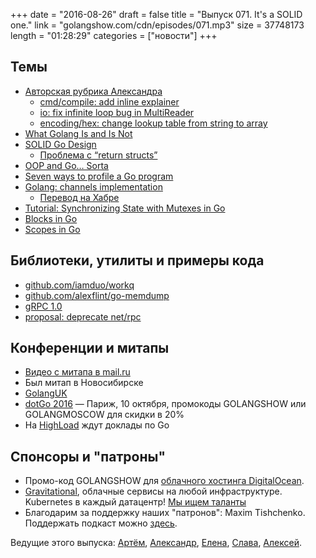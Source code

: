 +++
date = "2016-08-26"
draft = false
title = "Выпуск 071. It's a SOLID one."
link = "golangshow.com/cdn/episodes/071.mp3"
size = 37748173
length = "01:28:29"
categories = ["новости"]
+++

## Темы

- [Авторская рубрика Александра](https://github.com/LK4D4/report/blob/master/reports/golang-aug25.md)
  - [cmd/compile: add inline explainer](https://github.com/golang/go/commit/e4cae432d6185b75d45fcf0c3f9c6d49591c128a)
  - [io: fix infinite loop bug in MultiReader](https://github.com/golang/go/commit/93372673ce51b9462d7ae0f87ac28ffe0c2ad37d)
  - [encoding/hex: change lookup table from string to array](https://github.com/golang/go/commit/57370a87d80be0ab588eb8bb9a5e2a31f4613355)
- [What Golang Is and Is Not](http://danmux.com/posts/what_golang_isnt/)
- [SOLID Go Design](http://dave.cheney.net/2016/08/20/solid-go-design)
  - [Проблема с “return structs”](https://play.golang.org/p/SBvwESY4Mi)
- [OOP and Go… Sorta](https://medium.com/behancetech/oop-and-go-sorta-c6682359a41b)
- [Seven ways to profile a Go program](http://go-talks.appspot.com/github.com/davecheney/presentations/seven.slide)
- [Golang: channels implementation](http://dmitryvorobev.blogspot.ru/2016/08/golang-channels-implementation.html)
  - [Перевод на Хабре](https://habrahabr.ru/post/308070/)
- [Tutorial: Synchronizing State with Mutexes in Go](https://kylewbanks.com/blog/tutorial-synchronizing-state-with-mutexes-golang)
- [Blocks in Go](https://medium.com/@mlowicki/blocks-in-go-2f68768868f6)
- [Scopes in Go](https://medium.com/@mlowicki/scopes-in-go-a6042bb4298c)

## Библиотеки, утилиты и примеры кода

- [github.com/iamduo/workq](https://github.com/iamduo/workq)
- [github.com/alexflint/go-memdump](https://github.com/alexflint/go-memdump)
- [gRPC 1.0](http://www.grpc.io/blog/gablogpost)
- [proposal: deprecate net/rpc](https://github.com/golang/go/issues/16844)

## Конференции и митапы

- [Видео с митапа в mail.ru](https://it.mail.ru/video/?query=Go+Meetup+6.8.2016)
- Был митап в Новосибирске
- [GolangUK](https://twitter.com/hashtag/gouk16)
- [dotGo 2016](http://www.dotgo.eu) — Париж, 10 октября, промокоды GOLANGSHOW или GOLANGMOSCOW для скидки в 20%
- На [HighLoad](http://www.highload.ru/) ждут доклады по Go

## Спонсоры и "патроны"

- Промо-код GOLANGSHOW для [облачного хостинга DigitalOcean](https://www.digitalocean.com/?utm_campaign=golangshow&utm_medium=podcast&refcode=63eedb038a3e).
- [Gravitational](http://gravitational.com), облачные сервисы на любой инфраструктуре. Kubernetes в каждый датацентр! [Мы ищем таланты](https://github.com/gravitational/careers)
- Благодарим за поддержку наших "патронов": Maxim Tishchenko. Поддержать подкаст можно [здесь](https://www.patreon.com/golangshow).

Ведущие этого выпуска: [Артём](https://twitter.com/miolini), [Александр](https://twitter.com/LK4D4math), [Елена](https://twitter.com/webdeva),
[Слава](https://twitter.com/m0sth8), [Алексей](https://twitter.com/paaleksey).
